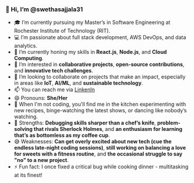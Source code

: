 


### 👋 Hi, I’m @swethasajjala31

- 🎓 I’m currently pursuing my Master’s in Software Engineering at Rochester Institute of Technology (RIT).
- 💻 I’m passionate about full stack development, AWS DevOps, and data analytics.
- 🌱 I’m currently honing my skills in **React.js**, **Node.js**, and **Cloud Computing**.
- 👀 I’m interested in **collaborative projects**, **open-source contributions**, and **innovative tech challenges**.
- 💞️ I’m looking to collaborate on projects that make an impact, especially in areas like **IoT**, **AI/ML**, and **sustainable technology**.
- 📫 You can reach me via [LinkenIn](https://www.linkedin.com/in/swethasajjala)
- 😄 Pronouns: **She/Her**
- 🍳 When I'm not coding, you'll find me in the kitchen experimenting with new recipes, binge-watching the latest shows, or dancing like nobody’s watching.
- 💪 Strengths: **Debugging skills sharper than a chef’s knife**, **problem-solving that rivals Sherlock Holmes**, and **an enthusiasm for learning that’s as bottomless as my coffee cup**.
- 😅 Weaknesses: **Can get overly excited about new tech (cue the endless late-night coding sessions)**, **still working on balancing a love for sweets with a fitness routine**, and **the occasional struggle to say "no" to a new project**.
- ⚡ Fun fact: I once fixed a critical bug while cooking dinner - multitasking at its finest!

<!---
👀 Curious about my work? Dive into my projects and see what I'm building! This GitHub profile is just the beginning of a journey through code, creativity, and innovation. ✨
--->


